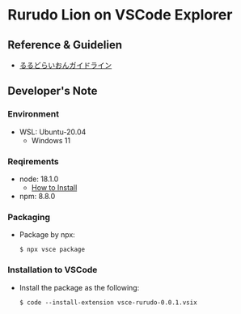 # Rurudo Lion on VSCode Explorer

## Reference & Guidelien
- [るるどらいおんガイドライン](https://www.fanbox.cc/@rurudot/posts/3802639)

## Developer's Note

### Environment
- WSL: Ubuntu-20.04
  - Windows 11

### Reqirements
- node: 18.1.0
  - [How to Install](https://docs.microsoft.com/ja-jp/windows/dev-environment/javascript/nodejs-on-wsl)
- npm: 8.8.0

### Packaging
- Package by npx:
  ```
  $ npx vsce package
  ```

### Installation to VSCode
- Install the package as the following:
  ```
  $ code --install-extension vsce-rurudo-0.0.1.vsix
  ```
